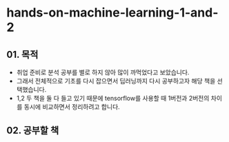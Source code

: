 # hands-on-machine-learning-1-and-2
## 01. 목적
- 취업 준비로 분석 공부를 별로 하지 않아 많이 까먹었다고 보았습니다.
- 그래서 전체적으로 기초를 다시 잡으면서 딥러닝까지 다시 공부하고자 해당 책을 선택했습니다.
- 1,2 두 책을 둘 다 들고 있기 때문에 tensorflow를 사용할 때 1버전과 2버전의 차이를 동시에 비교하면서 정리하려고 합니다.

## 02. 공부할 책

